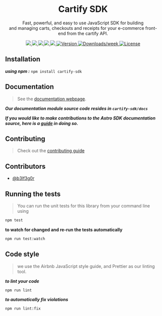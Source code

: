 <div align="center">
  <h1>Cartify SDK</h1>
</div>
<p align="center">
Fast, powerful, and easy to use JavaScript SDK for building <br /> and managing carts, checkouts and receipts for your e-commerce front-end from the cartify API.
</p>

<p align="center">
<a href="https://github.com/b3lf3g0r/cartify-sdk/actions/workflows/lint.yml">
    <img src="https://github.com/b3lf3g0r/cartify-sdk/actions/workflows/lint.yml/badge.svg" />
  </a>
  <a href="https://github.com/b3lf3g0r/cartify-sdk/actions/workflows/prettier.yml">
    <img src="https://github.com/b3lf3g0r/cartify-sdk/actions/workflows/prettier.yml/badge.svg" />
  </a>
  <a href="https://github.com/b3lf3g0r/cartify-sdk/actions/workflows/snyk.yml">
    <img src="https://github.com/b3lf3g0r/cartify-sdk/actions/workflows/snyk.yml/badge.svg" />
  </a>
  <a href="https://github.com/b3lf3g0r/cartify-sdk/actions/workflows/codeql.yml">
    <img src="https://github.com/b3lf3g0r/cartify-sdk/actions/workflows/codeql.yml/badge.svg?branch=main" />
  </a>
  <a href="">
    <img src="https://img.shields.io/github/repo-size/b3lf3g0r/cartify-sdk"/>
  </a>
  <a href="https://www.npmjs.com/package/cartify-sdk">
    <img src="https://img.shields.io/npm/v/cartify-sdk.svg" alt="Version" />
  </a>
  <a href="https://www.npmjs.com/package/cartify-sdk">
    <img src="https://img.shields.io/npm/dw/cartify-sdk" alt="Downloads/week" />
  </a>
   <a href="https://github.com/b3lf3g0r/cartify-sdk/blob/main/package.json">
    <img src="https://img.shields.io/npm/l/cartify-sdk.svg" alt="License" />
  </a>
  <br>
</p>

## Installation

**_using npm :_** `npm install cartify-sdk`

## Documentation

> See the [documentation webpage](#).

**_Our documentation module source code resides in `cartify-sdk/docs`_**

**_If you would like to make contributions to the Astro SDK documentation source, here is a [guide](https://github.com/b3lf3g0r/cartify-sdk/blob/main/CONTRIBUTING.md) in doing so._**

## Contributing
>
> Check out the [contributing guide](CONTRIBUTING.md)

## Contributors

- [@b3lf3g0r](https://github.com/b3lf3g0r)

## Running the tests

> You can run the unit tests for this library from your command line using

```sh
npm test
```

**to watch for changed and re-run the tests automatically**

```sh
npm run test:watch
```

## Code style

> we use the Airbnb JavaScript style guide, and Prettier as our linting tool.

**_to lint your code_**

```sh
npm run lint
```

**_to automatically fix violations_**

```sh
npm run lint:fix
```
